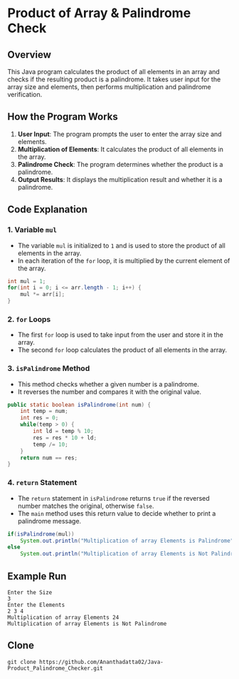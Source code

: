 # Product of Array & Palindrome Check

## Overview
This Java program calculates the product of all elements in an array and checks if the resulting product is a palindrome. It takes user input for the array size and elements, then performs multiplication and palindrome verification.

## How the Program Works
1. **User Input**: The program prompts the user to enter the array size and elements.
2. **Multiplication of Elements**: It calculates the product of all elements in the array.
3. **Palindrome Check**: The program determines whether the product is a palindrome.
4. **Output Results**: It displays the multiplication result and whether it is a palindrome.

## Code Explanation

### **1. Variable `mul`**
- The variable `mul` is initialized to `1` and is used to store the product of all elements in the array.
- In each iteration of the `for` loop, it is multiplied by the current element of the array.

```java
int mul = 1;
for(int i = 0; i <= arr.length - 1; i++) {
    mul *= arr[i];
}
```

### **2. `for` Loops**
- The first `for` loop is used to take input from the user and store it in the array.
- The second `for` loop calculates the product of all elements in the array.

### **3. `isPalindrome` Method**
- This method checks whether a given number is a palindrome.
- It reverses the number and compares it with the original value.

```java
public static boolean isPalindrome(int num) {
    int temp = num;
    int res = 0;
    while(temp > 0) {
        int ld = temp % 10;
        res = res * 10 + ld;
        temp /= 10;
    }
    return num == res;
}
```

### **4. `return` Statement**
- The `return` statement in `isPalindrome` returns `true` if the reversed number matches the original, otherwise `false`.
- The `main` method uses this return value to decide whether to print a palindrome message.

```java
if(isPalindrome(mul))
    System.out.println("Multiplication of array Elements is Palindrome");
else
    System.out.println("Multiplication of array Elements is Not Palindrome");
```

## Example Run
```
Enter the Size
3
Enter the Elements
2 3 4
Multiplication of array Elements 24
Multiplication of array Elements is Not Palindrome
```

## Clone
```
git clone https://github.com/Ananthadatta02/Java-Product_Palindrome_Checker.git
```
